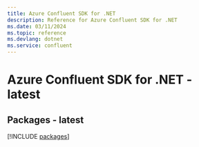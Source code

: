```yaml
---
title: Azure Confluent SDK for .NET
description: Reference for Azure Confluent SDK for .NET
ms.date: 03/11/2024
ms.topic: reference
ms.devlang: dotnet
ms.service: confluent
---
```

# Azure Confluent SDK for .NET - latest
## Packages - latest
[!INCLUDE [packages](confluent-index.md)]